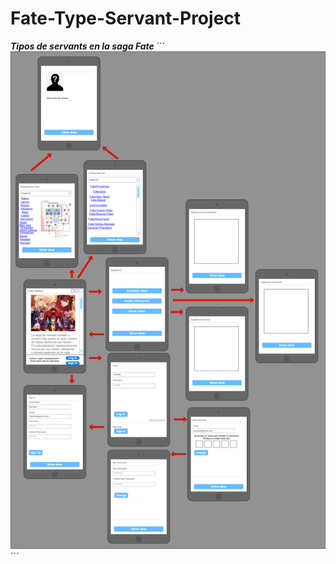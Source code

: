 # Fate-Type-Servant-Project
***Tipos de servants en la saga Fate***
´´´<html>
<img src= "Fate Servants/fate_servant_type/image/AspectoApp.drawio.png"> 
´´´
